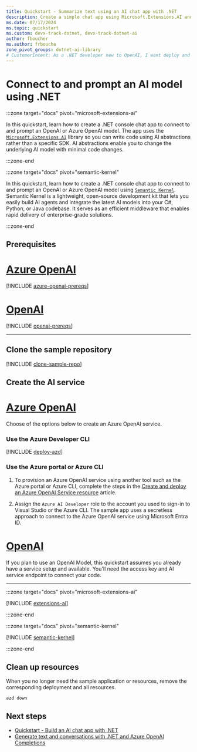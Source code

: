 ```yaml
---
title: Quickstart - Summarize text using an AI chat app with .NET
description: Create a simple chat app using Microsoft.Extensions.AI and the Semantic Kernel SDK to summarize a text.
ms.date: 07/17/2024
ms.topic: quickstart
ms.custom: devx-track-dotnet, devx-track-dotnet-ai
author: fboucher
ms.author: frbouche
zone_pivot_groups: dotnet-ai-library
# CustomerIntent: As a .NET developer new to OpenAI, I want deploy and use sample code to interact to learn from the sample code to summarize text.
---
```


# Connect to and prompt an AI model using .NET

:::zone target="docs" pivot="microsoft-extensions-ai"

In this quickstart, learn how to create a .NET console chat app to connect to and prompt an OpenAI or Azure OpenAI model. The app uses the [`Microsoft.Extensions.AI`](https://www.nuget.org/packages/Microsoft.Extensions.AI) library so you can write code using AI abstractions rather than a specific SDK. AI abstractions enable you to change the underlying AI model with minimal code changes.

:::zone-end

:::zone target="docs" pivot="semantic-kernel"

In this quickstart, learn how to create a .NET console chat app to connect to and prompt an OpenAI or Azure OpenAI model using [`Semantic Kernel`](/semantic-kernel/overview). Semantic Kernel is a lightweight, open-source development kit that lets you easily build AI agents and integrate the latest AI models into your C#, Python, or Java codebase. It serves as an efficient middleware that enables rapid delivery of enterprise-grade solutions.

:::zone-end

## Prerequisites

# [Azure OpenAI](#tab/azure-openai)

[!INCLUDE [azure-openai-prereqs](includes/prerequisites-azure-openai.md)]

# [OpenAI](#tab/openai)

[!INCLUDE [openai-prereqs](includes/prerequisites-openai.md)]

---

## Clone the sample repository

[!INCLUDE [clone-sample-repo](includes/clone-sample-repo.md)]

## Create the AI service

# [Azure OpenAI](#tab/azd)

Choose of the options below to create an Azure OpenAI service.

### Use the Azure Developer CLI

[!INCLUDE [deploy-azd](includes/deploy-azd.md)]

### Use the Azure portal or Azure CLI

1. To provision an Azure OpenAI service using another tool such as the Azure portal or Azure CLI, complete the steps in the [Create and deploy an Azure OpenAI Service resource](/azure/ai-services/openai/how-to/create-resource?pivots=cli) article.

1. Assign the `Azure AI Developer` role to the account you used to sign-in to Visual Studio or the Azure CLI. The sample app uses a secretless approach to connect to the Azure OpenAI service using Microsoft Entra ID.

# [OpenAI](#tab/openai)

If you plan to use an OpenAI Model, this quickstart assumes you already have a service setup and available. You'll need the access key and AI service endpoint  to connect your code.

---

:::zone target="docs" pivot="microsoft-extensions-ai"

[!INCLUDE [extensions-ai](includes/connect-prompt/extensions-ai.md)]

:::zone-end

:::zone target="docs" pivot="semantic-kernel"

[!INCLUDE [semantic-kernel](includes/connect-prompt/semantic-kernel.md)]

:::zone-end

## Clean up resources

When you no longer need the sample application or resources, remove the corresponding deployment and all resources.

```azdeveloper
azd down
```

## Next steps

- [Quickstart - Build an AI chat app with .NET](get-started-openai.md)
- [Generate text and conversations with .NET and Azure OpenAI Completions](/training/modules/open-ai-dotnet-text-completions/)
